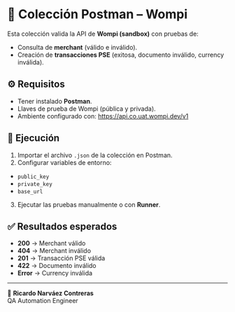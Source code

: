 # 🧪 Colección Postman – Wompi  

Esta colección valida la API de **Wompi (sandbox)** con pruebas de:  
- Consulta de **merchant** (válido e inválido).  
- Creación de **transacciones PSE** (exitosa, documento inválido, currency inválida).  

## ⚙️ Requisitos  
- Tener instalado **Postman**.  
- Llaves de prueba de Wompi (pública y privada).  
- Ambiente configurado con:  https://api.co.uat.wompi.dev/v1

  
## 🚀 Ejecución  
1. Importar el archivo `.json` de la colección en Postman.  
2. Configurar variables de entorno:  
 - `public_key`  
 - `private_key`  
 - `base_url`  
3. Ejecutar las pruebas manualmente o con **Runner**.  

## ✅ Resultados esperados  
- **200** → Merchant válido  
- **404** → Merchant inválido  
- **201** → Transacción PSE válida  
- **422** → Documento inválido  
- **Error** → Currency inválida  

---

👤 **Ricardo Narváez Contreras**  
QA Automation Engineer  

